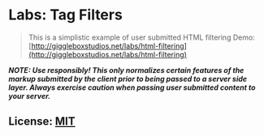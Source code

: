# Labs: Tag Filters

> This is a simplistic example of user submitted HTML filtering
> Demo: [http://giggleboxstudios.net/labs/html-filtering](http://giggleboxstudios.net/labs/html-filtering)

_**NOTE: Use responsibly! This only normalizes certain features of the markup submitted by the client prior to being passed to a server side layer. Always exercise caution when passing user submitted content to your server.**_



## License: [MIT](https://github.com/giggleboxstudios/labs-html-filtering/license)

